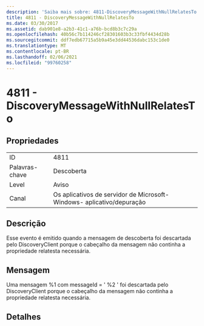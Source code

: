 ```yaml
---
description: 'Saiba mais sobre: 4811-DiscoveryMessageWithNullRelatesTo'
title: 4811 - DiscoveryMessageWithNullRelatesTo
ms.date: 03/30/2017
ms.assetid: dab901e8-a2b3-41c1-a76b-bcd8b3c7c29a
ms.openlocfilehash: 40b56c7b114246cf28301603b3c33fbf4434d28b
ms.sourcegitcommit: ddf7edb67715a5b9a45e3dd44536dabc153c1de0
ms.translationtype: MT
ms.contentlocale: pt-BR
ms.lasthandoff: 02/06/2021
ms.locfileid: "99760258"
---
```

# <a name="4811---discoverymessagewithnullrelatesto"></a>4811 - DiscoveryMessageWithNullRelatesTo

## <a name="properties"></a>Propriedades  
  
|||  
|-|-|  
|ID|4811|  
|Palavras-chave|Descoberta|  
|Level|Aviso|  
|Canal|Os aplicativos de servidor de Microsoft-Windows- aplicativo/depuração|  
  
## <a name="description"></a>Descrição  

 Esse evento é emitido quando a mensagem de descoberta foi descartada pelo DiscoveryClient porque o cabeçalho da mensagem não continha a propriedade relatesta necessária.  
  
## <a name="message"></a>Mensagem  

 Uma mensagem %1 com messageId = ' %2 ' foi descartada pelo DiscoveryClient porque o cabeçalho da mensagem não continha a propriedade relatesta necessária.  
  
## <a name="details"></a>Detalhes
